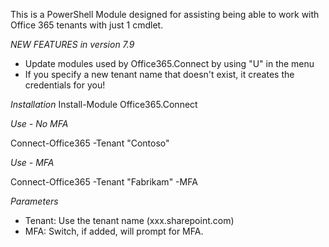 This is a PowerShell Module designed for assisting being able to work with Office 365 tenants with just 1 cmdlet.

*NEW FEATURES in version 7.9*
- Update modules used by Office365.Connect by using "U" in the menu
- If you specify a new tenant name that doesn't exist, it creates the credentials for you! 


*Installation*
Install-Module Office365.Connect

*Use - No MFA*

Connect-Office365 -Tenant "Contoso"

*Use - MFA*

Connect-Office365 -Tenant "Fabrikam" -MFA

*Parameters*

- Tenant: Use the tenant name (xxx.sharepoint.com)
- MFA: Switch, if added, will prompt for MFA.
 
